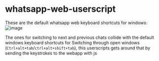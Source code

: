 # whatsapp-web-userscript
These are the default whatsapp web keyboard shortcuts for windows:
![image](https://user-images.githubusercontent.com/71895835/187068170-8a01bec7-f6cf-4ca1-9747-55f4c7276ab9.png)

The ones for switching to next and previous chats collide with the default windows keyboard shortcuts for Switching through open windows (`Ctrl+alt+tab`/`ctrl+alt+shift+tab`), this userscripts gets around that by sending the keystrokes to the webapp with js
